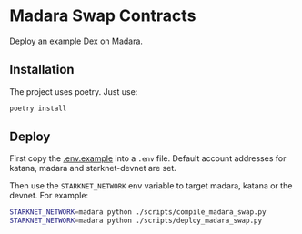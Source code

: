 # Madara Swap Contracts

Deploy an example Dex on Madara.

## Installation

The project uses poetry. Just use:

```bash
poetry install
```

## Deploy

First copy the [.env.example](./.env.example) into a `.env` file. Default
account addresses for katana, madara and starknet-devnet are set.

Then use the `STARKNET_NETWORK` env variable to target madara, katana or the
devnet. For example:

```bash
STARKNET_NETWORK=madara python ./scripts/compile_madara_swap.py
STARKNET_NETWORK=madara python ./scripts/deploy_madara_swap.py
```
